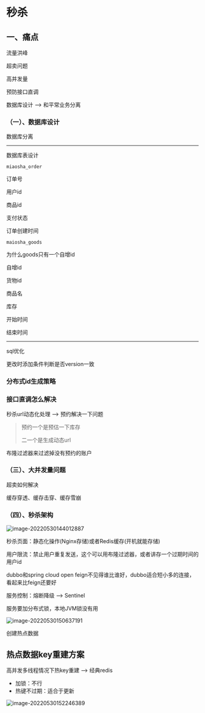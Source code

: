 # 秒杀

## 一、痛点

流量洪峰

超卖问题

高并发量

预防接口直调

数据库设计 --> 和平常业务分离

### （一）、数据库设计

数据库分离

---

数据库表设计

`miaosha_order`

订单号

用户id

商品id

支付状态

订单创建时间

`maiosha_goods`

为什么goods只有一个自增id

自增id

货物id

商品名

库存

开始时间

结束时间 

---

sql优化

更改时添加条件判断是否version一致

### 分布式id生成策略

### 接口直调怎么解决

秒杀url动态化处理 --> 预约解决一下问题

>   预约一个是预估一下库存
>
>   二一个是生成动态url

布隆过滤器来过滤掉没有预约的账户

### （三）、大并发量问题

超卖如何解决

缓存穿透、缓存击穿、缓存雪崩





### （四）、秒杀架构

![image-20220530144012887](https://pic-1306100507.cos.ap-beijing.myqcloud.com/img/image-20220530144012887.png)

秒杀页面：静态化操作(Nginx存储)或者Redis缓存(开机就能存储)

用户限流：禁止用户重复发送，这个可以用布隆过滤器，或者讲存一个过期时间的用户id

dubbo和spring cloud open feign不见得谁比谁好，dubbo适合短小多的连接，看起来比feign还要好

服务控制：熔断降级 --> Sentinel 

服务要加分布式锁，本地JVM锁没有用

![image-20220530150637191](https://pic-1306100507.cos.ap-beijing.myqcloud.com/img/image-20220530150637191.png)

创建热点数据

## 热点数据key重建方案

高并发多线程情况下热key重建 --> 经典redis

-   加锁：不行
-   热键不过期：适合于更新

![image-20220530152246389](https://pic-1306100507.cos.ap-beijing.myqcloud.com/img/image-20220530152246389.png)

